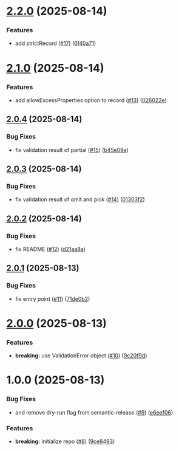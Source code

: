 # [2.2.0](https://github.com/noshiro-pf/ts-fortress/compare/v2.1.0...v2.2.0) (2025-08-14)

### Features

- add strictRecord ([#17](https://github.com/noshiro-pf/ts-fortress/issues/17)) ([6f40a71](https://github.com/noshiro-pf/ts-fortress/commit/6f40a71c0bd64f510ff2b3d0a63ac7724f3e3eec))

# [2.1.0](https://github.com/noshiro-pf/ts-fortress/compare/v2.0.4...v2.1.0) (2025-08-14)

### Features

- add allowExcessProperties option to record ([#13](https://github.com/noshiro-pf/ts-fortress/issues/13)) ([026022e](https://github.com/noshiro-pf/ts-fortress/commit/026022ee144a7a5eaf059d4ed44039bab56dc657))

## [2.0.4](https://github.com/noshiro-pf/ts-fortress/compare/v2.0.3...v2.0.4) (2025-08-14)

### Bug Fixes

- fix validation result of partial ([#15](https://github.com/noshiro-pf/ts-fortress/issues/15)) ([b45e09a](https://github.com/noshiro-pf/ts-fortress/commit/b45e09acfe7009fb5649770c1f5842dd61d3af73))

## [2.0.3](https://github.com/noshiro-pf/ts-fortress/compare/v2.0.2...v2.0.3) (2025-08-14)

### Bug Fixes

- fix validation result of omit and pick ([#14](https://github.com/noshiro-pf/ts-fortress/issues/14)) ([01303f2](https://github.com/noshiro-pf/ts-fortress/commit/01303f236cbc8fe147e121d9b9e33e0e0367e513))

## [2.0.2](https://github.com/noshiro-pf/ts-fortress/compare/v2.0.1...v2.0.2) (2025-08-14)

### Bug Fixes

- fix README ([#12](https://github.com/noshiro-pf/ts-fortress/issues/12)) ([d21aa8a](https://github.com/noshiro-pf/ts-fortress/commit/d21aa8a0e8ff71d6ae9e24b7759d0a22ba150c1b))

## [2.0.1](https://github.com/noshiro-pf/ts-fortress/compare/v2.0.0...v2.0.1) (2025-08-13)

### Bug Fixes

- fix entry point ([#11](https://github.com/noshiro-pf/ts-fortress/issues/11)) ([71de0b2](https://github.com/noshiro-pf/ts-fortress/commit/71de0b20443ca3814f208e99e4c2a932866da4eb))

# [2.0.0](https://github.com/noshiro-pf/ts-fortress/compare/v1.0.0...v2.0.0) (2025-08-13)

### Features

- **breaking:** use ValidationError object ([#10](https://github.com/noshiro-pf/ts-fortress/issues/10)) ([9c20f9d](https://github.com/noshiro-pf/ts-fortress/commit/9c20f9d1e572fe068a579a8c955e807fbfb75e42))

# 1.0.0 (2025-08-13)

### Bug Fixes

- and remove dry-run flag from semantic-release ([#9](https://github.com/noshiro-pf/ts-fortress/issues/9)) ([e6eef06](https://github.com/noshiro-pf/ts-fortress/commit/e6eef06f93f75046b2c60cc01cc5c3dc541cb659))

### Features

- **breaking:** initialize repo ([#8](https://github.com/noshiro-pf/ts-fortress/issues/8)) ([9ce8493](https://github.com/noshiro-pf/ts-fortress/commit/9ce8493b420e1e017e06eeffcca0b8c015b61de0))
